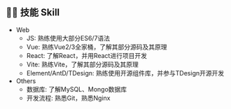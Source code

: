 ## 🤹🏻 技能 Skill 
- Web
  - JS: 熟练使用大部分ES6/7语法
  - Vue: 熟练Vue2/3全家桶，了解其部分源码及其原理
  - React: 了解React，并用React进行项目开发
  - Vite: 熟练Vite，了解其部分源码及其原理
  - Element/AntD/TDesign: 熟练使用开源组件库，并参与TDesign开源开发
- Others
  - 数据库: 了解MySQL、Mongo数据库
  - 开发流程: 熟悉Git，熟悉Nginx
